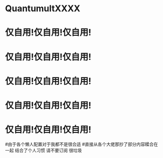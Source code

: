 # QuantumultXXXX
# 仅自用!仅自用!仅自用!
# 仅自用!仅自用!仅自用!
# 仅自用!仅自用!仅自用!
# 仅自用!仅自用!仅自用!
# 仅自用!仅自用!仅自用!
#由于各个懒人配置对于我都不是很合适 
#直接从各个大佬那抄了部分内容糅合在一起 结合了个人习惯 请不要订阅 很垃圾

